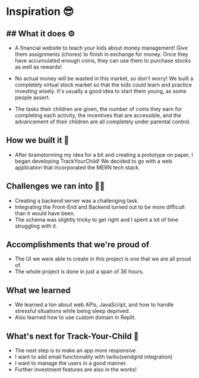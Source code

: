 # Inspiration 😎
## ## What it does ⚙️
- A financial website to teach your kids about money management! Give them assignments (chores) to finish in exchange for money. Once they have accumulated enough coins, they can use them to purchase stocks as well as rewards!

- No actual money will be wasted in this market, so don't worry! We built a completely virtual stock market so that the kids could learn and practice investing wisely. It's usually a good idea to start them young, as some people assert.

- The tasks their children are given, the number of coins they earn for completing each activity, the incentives that are accessible, and the advancement of their children are all completely under parental control.

## How we built it 🏡
- After brainstorming my idea for a bit and creating a prototype on paper, I began developing TrackYourChild! We decided to go with a web application that incorporated the MERN tech stack.

## Challenges we ran into 🏃‍♂️
- Creating a backend server was a challenging task.
- Integrating the Front-End and Backend turned out to be more difficult than it would have been.
- The schema was slightly tricky to get right and I spent a lot of time struggling with it.

## Accomplishments that we're proud of
- The UI we were able to create in this project is one that we are all proud of. 
- The whole project is done in just a span of 36 hours.

## What we learned
- We learned a ton about web APIs, JavaScript, and how to handle stressful situations while being sleep deprived.
- Also learned how to use custom domain in Replit.

## What's next for Track-Your-Child 💸
- The next step is to make an app more responsive.
- I want to add email functionality with twilio(sendgrid integration)
- I want to manage the users in a good manner.
- Further investment features are also in the works!
